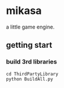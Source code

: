 # mikasa

a little game engine.

## getting start
### build 3rd libraries

```shell
cd ThirdPartyLibrary
python BuildAll.py
```